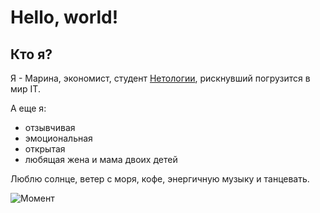 # Hello, world!

## Кто я?

Я - Марина, экономист, студент [Нетологии](https://netology.ru/netology-branding), рискнувший погрузится в мир IT. 

А еще я:
- отзывчивая
- эмоциональная
- открытая
- любящая жена и мама двоих детей

Люблю солнце, ветер с моря, кофе, энергичную музыку и танцевать.

![Момент](https://drive.google.com/file/d/1aMjVmPdT1y2vPsOALy8-C2c2_7Pz2Rqf/view?usp=sharing)
